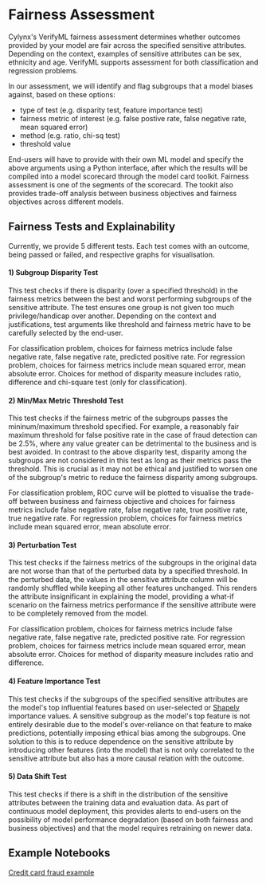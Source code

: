 # Fairness Assessment

Cylynx's VerifyML fairness assessment determines whether outcomes provided by your model are fair across the specified sensitive attributes. Depending on the context, examples of sensitive attributes can be sex, ethnicity and age. VerifyML supports assessment for both classification and regression problems. 

In our assessment, we will identify and flag subgroups that a model biases against, based on these options:

- type of test (e.g. disparity test, feature importance test)
- fairness metric of interest (e.g. false postive rate, false negative rate, mean squared error)
- method (e.g. ratio, chi-sq test)
- threshold value

End-users will have to provide with their own ML model and specify the above arguments using a Python interface, after which the results will be compiled into a model scorecard through the model card toolkit. Fairness assessment is one of the segments of the scorecard. The tookit also provides trade-off analysis between business objectives and fairness objectives across different models.

## Fairness Tests and Explainability

Currently, we provide 5 different tests. Each test comes with an outcome, being passed or failed, and respective graphs for visualisation.

#### 1) Subgroup Disparity Test

This test checks if there is disparity (over a specified threshold) in the fairness metrics between the best and worst performing subgroups of the sensitive attribute. The test ensures one group is not given too much privilege/handicap over another. Depending on the context and justifications, test arguments like threshold and fairness metric have to be carefully selected by the end-user. 

For classification problem, choices for fairness metrics include false negative rate, false negative rate, predicted positive rate. For regression problem, choices for fairness metrics include mean squared error, mean absolute error. Choices for method of disparity measure includes ratio, difference and chi-square test (only for classification).

#### 2) Min/Max Metric Threshold Test

This test checks if the fairness metric of the subgroups passes the mininum/maximum threshold specified. For example, a reasonably fair maximum threshold for false positive rate in the case of fraud detection can be 2.5%, where any value greater can be detrimental to the business and is best avoided. In contrast to the above disparity test, disparity among the subgroups are not considered in this test as long as their metrics pass the threshold. This is crucial as it may not be ethical and justified to worsen one of the subgroup's metric to reduce the fairness disparity among subgroups.

For classification problem, ROC curve will be plotted to visualise the trade-off between business and fairness objective and choices for fairness metrics include false negative rate, false negative rate, true positive rate, true negative rate. For regression problem, choices for fairness metrics include mean squared error, mean absolute error.

#### 3) Perturbation Test

This test checks if the fairness metrics of the subgroups in the original data are not worse than that of the perturbed data by a specified threshold. In the perturbed data, the values in the sensitive attribute column will be randomly shuffled while keeping all other features unchanged. This renders the attribute insignificant in explaining the model, providing a what-if scenario on the fairness metrics performance if the sensitive attribute were to be completely removed from the model.

For classification problem, choices for fairness metrics include false negative rate, false negative rate, predicted positive rate. For regression problem, choices for fairness metrics include mean squared error, mean absolute error. Choices for method of disparity measure includes ratio and difference.


#### 4) Feature Importance Test

This test checks if the subgroups of the specified sensitive attributes are the model's top influential features based on user-selected or [Shapely](https://christophm.github.io/interpretable-ml-book/shapley.html) importance values. A sensitive subgroup as the model's top feature is not entirely desirable due to the model's over-reliance on that feature to make predictions, potentially imposing ethical bias among the subgroups. One solution to this is to reduce dependence on the sensitive attribute by introducing other features (into the model) that is not only correlated to the sensitive attribute but also has a more causal relation with the outcome.

#### 5) Data Shift Test

This test checks if there is a shift in the distribution of the sensitive attributes between the training data and evaluation data. As part of continuous model deployment, this provides alerts to end-users on the possibility of model performance degradation (based on both fairness and business objectives) and that the model requires retraining on newer data.

## Example Notebooks

[Credit card fraud example](https://github.com/cylynx/verifyml/blob/main//examples/credit_card_fraud_example.ipynb)
